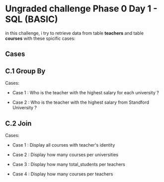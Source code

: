 # Ungraded challenge Phase 0 Day 1 - SQL (BASIC)

in this challenge, i try to retrieve data from table **teachers** and table **courses** with these spicific cases:

## Cases

## C.1 Group By

Cases:

- Case 1 : Who is the teacher with the highest salary for each university ?

- Case 2 : Who is the teacher with the highest salary from Standford University ?

## C.2 Join

Cases:

- Case 1 : Display all courses with teacher's identity

- Case 2 : Display how many courses per universities

- Case 3 : Display how many total_students per teachers

- Case 4 : Display how many courses per teachers